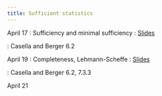 ```yaml
---
title: Sufficient statistics
---
```


April 17
: Sufficiency and minimal sufficiency
  : [Slides](https://sta711-s23.github.io/slides/lecture_38.pdf)
    
: Casella and Berger 6.2

April 19
: Completeness, Lehmann-Scheffe
  : [Slides](https://sta711-s23.github.io/slides/lecture_39.pdf)
  
: Casella and Berger 6.2, 7.3.3

April 21